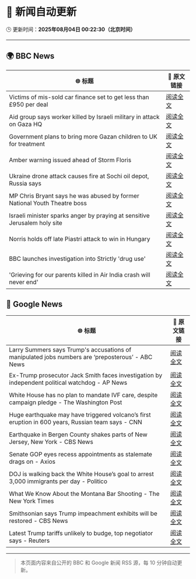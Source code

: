 # 🧠 新闻自动更新

🕒 更新时间：**2025年08月04日 00:22:30（北京时间）**

---

## 🌍 BBC News

| 🌐 标题 | 🔗 原文链接 |
|--------|-------------|
| Victims of mis-sold car finance set to get less than £950 per deal | [阅读全文](https://www.bbc.com/news/articles/cgjy29zql25o?at_medium=RSS&at_campaign=rss) |
| Aid group says worker killed by Israeli military in attack on Gaza HQ | [阅读全文](https://www.bbc.com/news/articles/cx2x5eyl676o?at_medium=RSS&at_campaign=rss) |
| Government plans to bring more Gazan children to UK for treatment | [阅读全文](https://www.bbc.com/news/articles/cr4e641p41po?at_medium=RSS&at_campaign=rss) |
| Amber warning issued ahead of Storm Floris | [阅读全文](https://www.bbc.com/news/articles/c4gq3n049jno?at_medium=RSS&at_campaign=rss) |
| Ukraine drone attack causes fire at Sochi oil depot, Russia says | [阅读全文](https://www.bbc.com/news/articles/ckglyv396ppo?at_medium=RSS&at_campaign=rss) |
| MP Chris Bryant says he was abused by former National Youth Theatre boss | [阅读全文](https://www.bbc.com/news/articles/cn923pdq8yzo?at_medium=RSS&at_campaign=rss) |
| Israeli minister sparks anger by praying at sensitive Jerusalem holy site | [阅读全文](https://www.bbc.com/news/articles/c4gjxg65p56o?at_medium=RSS&at_campaign=rss) |
| Norris holds off late Piastri attack to win in Hungary | [阅读全文](https://www.bbc.com/sport/formula1/articles/c39dvlklddko?at_medium=RSS&at_campaign=rss) |
| BBC launches investigation into Strictly 'drug use' | [阅读全文](https://www.bbc.com/news/articles/c4ge98v7j80o?at_medium=RSS&at_campaign=rss) |
| 'Grieving for our parents killed in Air India crash will never end' | [阅读全文](https://www.bbc.com/news/articles/cde391l3y27o?at_medium=RSS&at_campaign=rss) |

## 📰 Google News

| 🌐 标题 | 🔗 原文链接 |
|--------|-------------|
| Larry Summers says Trump's accusations of manipulated jobs numbers are ‘preposterous’ - ABC News | [阅读全文](https://news.google.com/rss/articles/CBMivgFBVV95cUxQV3h4SlRfZnpKT2RlNkZWUEdPVFNLYS0ycVc3bDdsdjJ4THpFNWFFcDB6VW9lNFozZGFXa1hDUEQ3OF8wZzF2ZDBpdWFXN1VleXFMUVlkTEZPNXdJR0VmT01Da0RncnNRSk5vN0ptNmJKRklMaXVGNTZScXptbmhEbGttOHdFSU5UOFdtTndJbUZqdHpRem1RakpXOVFLZmlZTVcxWVpibEQtUzUtci1HbDRlRTI5X1hKT295U29R?oc=5) |
| Ex-Trump prosecutor Jack Smith faces investigation by independent political watchdog - AP News | [阅读全文](https://news.google.com/rss/articles/CBMisAFBVV95cUxOTktMckhWYzVkbzF1QW9iZ2JGU3d4azVfUGVORVMwNy1haXdEeUdoR0UtWTY1czgzWlNCQ3FCUG9Jamc2UDFjenllcDUwNFRTU29QS2trc2FjUy1DWDJYX0VZejhDblZzdHBTX3JLVENrSDh5a3d5TFBKZzk0REVIZEU3WUpJdG5SX1FQUmVhZ0ZiSHVLM1htMW56WWNVT0w3VHRZWEdib1BxTmZTaVF5RQ?oc=5) |
| White House has no plan to mandate IVF care, despite campaign pledge - The Washington Post | [阅读全文](https://news.google.com/rss/articles/CBMiiAFBVV95cUxQVnc2TzlxUS1NZWdqR0pPTTJ3WE43RWFsVHdjQU5qclU1MkQyQW9MV25LLVM4RmYyQVVVMlFERzVpS3N4WG9YTWVEeVJrNWtES0hURThRb043bk9qODdEMFZsR25nNWNwVVFJZGNtQkhwamxhUHBhUEJqeGNDbTB5d3hLVG1VQ1Jt?oc=5) |
| Huge earthquake may have triggered volcano’s first eruption in 600 years, Russian team says - CNN | [阅读全文](https://news.google.com/rss/articles/CBMihwFBVV95cUxQNDh2cUdmSXlsTWhRZjFfWVZFNEtKZUtESGJDdmo3ekVxUmk1NlJlSFAtaC1wYlZQYzFLaElsY1daZFVlN3RVT1Jmb1VsX2lEZ1d6Y0pHcnFqM2RacFF5MUE5WDd4N0RwYTY5bTYxdmRHSmxaVWhIVW10a01hRjVlcl9Lc1dEVG_SAYwBQVVfeXFMTUx6M2EwQXBqbjNtZHhHdXRfY1FWSHlZMDNJbTFld1hRY3BsYzJjZ0tReGh2VW1fNEhLckprc3RybE0xajAyZEdULWlQd1dsWWxaVUpsZDlCRHQyMkFwVlBfbmp1Y3M0STljZ3RSQW5iUnlBRXhjVHR0V1ZMUnQtV2c4eUI3NEt2MUYyeGM?oc=5) |
| Earthquake in Bergen County shakes parts of New Jersey, New York - CBS News | [阅读全文](https://news.google.com/rss/articles/CBMikwFBVV95cUxQZ0F1VHdnRWxWYWJaNGY0UzVNb2tvdzRSWmJZeUMtM2NURFpJdlE2QmZvWDZ5U3MxeWEya1NWMXNNaGV1ZHJSRXQ2YWNqZi1IR2tJaVgzWkJINlBjYWtzVlJ1YldLam9sWnBVV2pNMkxQaWE3bmlKdi0ya1BxUDBGeDVSNnpOeDQ2dWpoY0hqcGNSN3c?oc=5) |
| Senate GOP eyes recess appointments as stalemate drags on - Axios | [阅读全文](https://news.google.com/rss/articles/CBMigwFBVV95cUxQQnJKTW1CbzBQakJtRTZyOU9sdE5BRlhfNEFJemRoQ2Zib09jcXo2MHJDYmZLbE9Ra3dVYkhETk9iTDBWSkRORnFIOF9DazlOOVJ6NG4wMDEtY3Bya0xBNkU2blpzWHNRYWtvdXVVWEEzZ1lmSWhwOXprZHQ2V0ZUN0dJWQ?oc=5) |
| DOJ is walking back the White House’s goal to arrest 3,000 immigrants per day - Politico | [阅读全文](https://news.google.com/rss/articles/CBMilwFBVV95cUxQYlRENjlZUVFWc2YwTDEtWTNmYUVfTVRtTjQyMnpMR052OFB1TWJZZkpRVmd0d2oxUzJvYjh1aXgwVDU0MzU0ZXI3aU9RMW5RNUZDTEdBZ2NGbXNJdFF2Mm5SZ091bmxsdlZVNk9EQTZvNzkyREhRNElfSmdpcUxrOGVNRWc0OGg3c05Bb19FLXVsQ0hvT3pN?oc=5) |
| What We Know About the Montana Bar Shooting - The New York Times | [阅读全文](https://news.google.com/rss/articles/CBMihgFBVV95cUxNc0wteUpnT1ZpNTNhVjRuSzJaRmlKTm9LRG5nVS1SWjNsWXVLdXYtUWhkUDlPS1NybUo4dk56WjFvZUo4QzNtUVNVbzU2d2thLXJUY1kzZFpJSXNFQU5tNkRIOHNwY3MtM2c2a29Fbm14U2JvQ1BkLV83TDJBdW9Cb3l6QmhoZw?oc=5) |
| Smithsonian says Trump impeachment exhibits will be restored - CBS News | [阅读全文](https://news.google.com/rss/articles/CBMidkFVX3lxTE5aUGh0c0xOVmN1VS1kSVJkWGxnekdOMm5wWXhwVlJMTi1mcjRLNzB3Sk8zLXRudHZLd3ByWmw2dUtUTmY5RmxHSUMwUWJaN01oODJzZC1OcFJ5aXl6Y3o2d2puMGg2dVJSNkZsZnpkM2lJc0NCSXfSAXtBVV95cUxPWllRVV9VVzBYSmhHLTdxMkN1aFJ6X1hXejlIVnRpSXhQdWNmekJGUmgyeU1VVnhsYjdpc0M1MEZObzNOLXVfODdKamRsUzNCS2pqVC1tam5NeDc1VktCWVR2WjZYaXhFZmtFQ2Y2MWY3MDNISGpNblRyTFU?oc=5) |
| Latest Trump tariffs unlikely to budge, top negotiator says - Reuters | [阅读全文](https://news.google.com/rss/articles/CBMiogFBVV95cUxPWVJTM196Wk51VGdpRnNLVElHdkJKRFVmdXNoRnZMTmZTbWJzMGhPWXZMcmk4bmZVMFZpY0JSSXJnMzM2VzhFYW1FeUpPVHVFZ3V1MWRua0t4emZUQy1DcUVqN1RqYlMzNU5PdDRDVHo4WldOWWV2eGp4YmZXMDItclFuaTltcVlvcTZ6bWhqZDJISk9seERlZ3JtREVFeFIwRHc?oc=5) |

---
> 本页面内容来自公开的 BBC 和 Google 新闻 RSS 源，每 10 分钟自动更新。